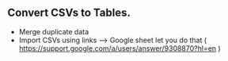 ## Convert CSVs to Tables.

- Merge duplicate data
- Import CSVs using links --> Google sheet let you do that ( https://support.google.com/a/users/answer/9308870?hl=en )
